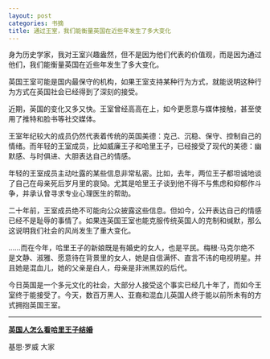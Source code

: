 ```yaml
---
layout: post
categories: 书摘
title: 通过王室，我们能衡量英国在近些年发生了多大变化
---
```


身为历史学家，我对王室兴趣盎然，但不是因为他们代表的价值观，而是因为通过他们，我们能衡量英国在近些年发生了多大变化。

英国王室可能是国内最保守的机构，如果王室支持某种行为方式，就能说明这种行为方式在英国社会已经得到了深刻的接受。

近期，英国的变化又多又快。王室曾经高高在上，如今更愿意与媒体接触，甚至使用了推特和脸书等社交媒体。

王室年纪较大的成员仍然代表着传统的英国美德：克己、沉稳、保守、控制自己的情绪。而年轻的王室成员，比如威廉王子和哈里王子，已经接受了现代的美德：幽默感、与时俱进、大胆表达自己的情感。

年轻的王室成员主动吐露的某些信息非常私密。比如，去年，两位王子都坦诚地谈了自己在母亲死后岁月里的哀恸。尤其是哈里王子谈到他不得不与焦虑和抑郁作斗争，并承认曾寻求专业心理医生的帮助。

二十年前，王室成员绝不可能向公众披露这些信息。但如今，公开表达自己的情感已经不是耻辱的事情了。如果连英国王室也能克服传统英国人的克制和缄默，那么这说明我们社会的风尚发生了重大变化。

……而在今年，哈里王子的新娘既是有婚史的女人，也是平民。梅根·马克尔绝不是文静、淑雅、愿意待在背景里的女人，她是自信满怀、直言不讳的电视明星。并且她是混血儿，她的父亲是白人，母亲是非洲黑奴的后代。

今日英国是一个多元文化的社会，大部分人接受这个事实已经几十年了，而如今王室终于能接受了。今天，数百万黑人、亚裔和混血儿英国人终于能以前所未有的方式拥抱英国王室。

---

**[英国人怎么看哈里王子结婚](https://mp.weixin.qq.com/s/kjchtZTjod0z0WmMfkzbCQ)**

基思·罗威 大家
